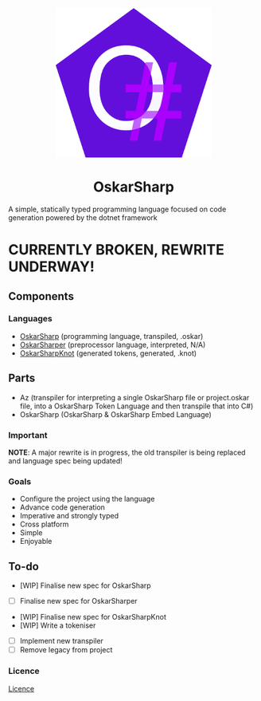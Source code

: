 
<p align="center">
<img src="OskarSharp.png" alt="OskarSharp logo circle logo" style="height: 300px;"/><br>
<h1 align="center">OskarSharp</h1>
</p>

A simple, statically typed programming language focused on code generation powered by the dotnet framework

# CURRENTLY BROKEN, REWRITE UNDERWAY!

## Components
### Languages
- [OskarSharp](specification/oskarsharp.md) (programming language, transpiled, .oskar)
- [OskarSharper](specification/oskarsharper.md) (preprocessor language, interpreted, N/A)
- [OskarSharpKnot](specification/oskarsharpknot.md) (generated tokens, generated, .knot)
## Parts
- Az (transpiler for interpreting a single OskarSharp file or project.oskar file, into a OskarSharp Token Language and then transpile that into C#)
- OskarSharp (OskarSharp & OskarSharp Embed Language)


### Important
**NOTE**: A major rewrite is in progress, the old transpiler is being replaced and language spec being updated!

### Goals
- Configure the project using the language
- Advance code generation
- Imperative and strongly typed
- Cross platform
- Simple
- Enjoyable

## To-do
- [WIP] Finalise new spec for OskarSharp
- [ ] Finalise new spec for OskarSharper
- [WIP] Finalise new spec for OskarSharpKnot
- [WIP] Write a tokeniser
- [ ] Implement new transpiler
- [ ] Remove legacy from project

### Licence
[Licence](LICENSE)
